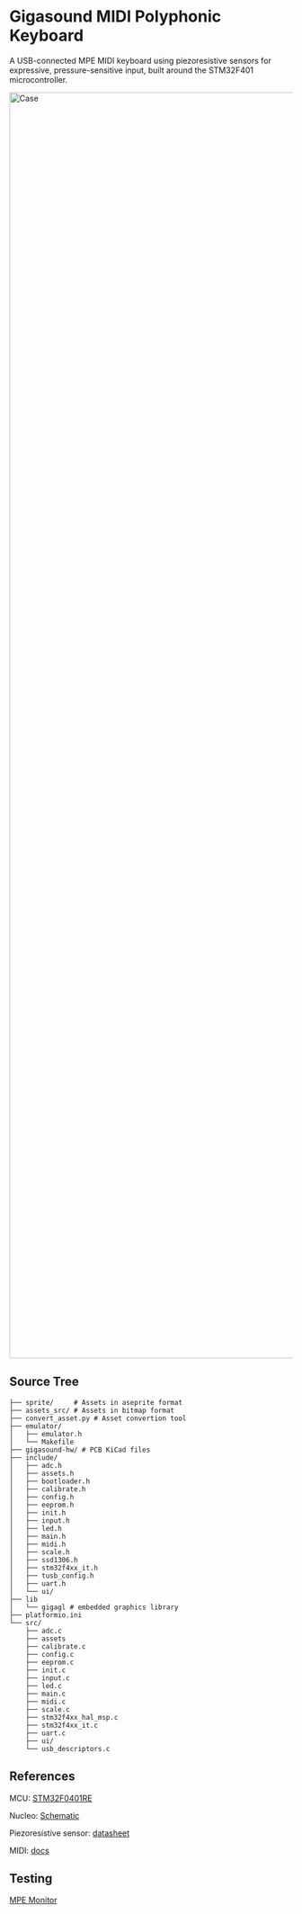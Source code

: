 # Gigasound MIDI Polyphonic Keyboard

A USB-connected MPE MIDI keyboard using piezoresistive sensors for expressive, pressure-sensitive input, built around the STM32F401 microcontroller.

<img width="2439" height="2252" alt="Case" src="https://github.com/user-attachments/assets/f3a12c76-3afd-41f1-8cbc-73c5987d0764" />

## Source Tree

```
├── sprite/     # Assets in aseprite format
├── assets_src/ # Assets in bitmap format 
├── convert_asset.py # Asset convertion tool
├── emulator/
│   ├── emulator.h
│   └── Makefile
├── gigasound-hw/ # PCB KiCad files
├── include/
│   ├── adc.h
│   ├── assets.h
│   ├── bootloader.h
│   ├── calibrate.h
│   ├── config.h
│   ├── eeprom.h
│   ├── init.h
│   ├── input.h
│   ├── led.h
│   ├── main.h
│   ├── midi.h
│   ├── scale.h
│   ├── ssd1306.h
│   ├── stm32f4xx_it.h
│   ├── tusb_config.h
│   ├── uart.h
│   └── ui/
├── lib
│   └── gigagl # embedded graphics library
├── platformio.ini 
└── src/
    ├── adc.c
    ├── assets
    ├── calibrate.c
    ├── config.c
    ├── eeprom.c
    ├── init.c
    ├── input.c
    ├── led.c
    ├── main.c
    ├── midi.c
    ├── scale.c
    ├── stm32f4xx_hal_msp.c
    ├── stm32f4xx_it.c
    ├── uart.c
    ├── ui/               
    └── usb_descriptors.c
```


## References

MCU: [STM32F0401RE](https://www.st.com/resource/en/datasheet/stm32f401re.pdf)

Nucleo: [Schematic](https://www.st.com/resource/en/schematic_pack/mb1136-default-c04_schematic.pdf)

Piezoresistive sensor: [datasheet](https://cdn2.hubspot.net/hubfs/3899023/Interlinkelectronics%20November2017/Docs/Datasheet_FSR.pdf)

MIDI: [docs](https://drive.google.com/file/d/1QGjiK2QPPbii8YmES3vDEZlP63OGLiKr/view)

## Testing

[MPE Monitor](https://studiocode.dev/mpe-monitor/)